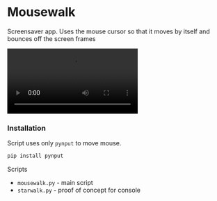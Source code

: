 # Mousewalk

Screensaver app. Uses the mouse cursor so that it moves by itself and bounces off the screen frames

![Example](icons/example.mov)

### Installation

Script uses only `pynput` to move mouse.

```bash
pip install pynput
```

Scripts
- `mousewalk.py` - main script  
- `starwalk.py` - proof of concept for console
